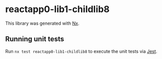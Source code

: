 # reactapp0-lib1-childlib8

This library was generated with [Nx](https://nx.dev).

## Running unit tests

Run `nx test reactapp0-lib1-childlib8` to execute the unit tests via [Jest](https://jestjs.io).
